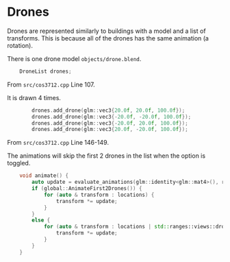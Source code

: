 # Drones

Drones are represented similarly to buildings with a model and a list of transforms.
This is because all of the drones has the same animation (a rotation).

There is one drone model `objects/drone.blend`.
```C++
	DroneList drones;
```
From `src/cos3712.cpp` Line 107.

It is drawn 4 times.
```C++
		drones.add_drone(glm::vec3{20.0f, 20.0f, 100.0f});
		drones.add_drone(glm::vec3{-20.0f, -20.0f, 100.0f});
		drones.add_drone(glm::vec3{-20.0f, 20.0f, 100.0f});
		drones.add_drone(glm::vec3{20.0f, -20.0f, 100.0f});
```
From `src/cos3712.cpp` Line 146-149.

The animations will skip the first 2 drones in the list when the option is toggled.
```C++
    void animate() {
        auto update = evaluate_animations(glm::identity<glm::mat4>(), rotation);
        if (global::AnimateFirst2Drones()) {
            for (auto & transform : locations) {
                transform *= update;
            }
        }
        else {
            for (auto & transform : locations | std::ranges::views::drop(2)) {
                transform *= update;
            }
        }
    }
```